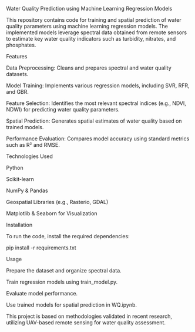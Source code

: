 Water Quality Prediction using Machine Learning Regression Models

This repository contains code for training and spatial prediction of water quality parameters using machine learning regression models. The implemented models leverage spectral data obtained from remote sensors to estimate key water quality indicators such as turbidity, nitrates, and phosphates.

Features

Data Preprocessing: Cleans and prepares spectral and water quality datasets.

Model Training: Implements various regression models, including SVR, RFR, and GBR.

Feature Selection: Identifies the most relevant spectral indices (e.g., NDVI, NDWI) for predicting water quality parameters.

Spatial Prediction: Generates spatial estimates of water quality based on trained models.

Performance Evaluation: Compares model accuracy using standard metrics such as R² and RMSE.

Technologies Used

Python

Scikit-learn

NumPy & Pandas

Geospatial Libraries (e.g., Rasterio, GDAL)

Matplotlib & Seaborn for Visualization

Installation

To run the code, install the required dependencies:

pip install -r requirements.txt

Usage

Prepare the dataset and organize spectral data.

Train regression models using train_model.py.

Evaluate model performance.

Use trained models for spatial prediction in WQ.ipynb.


This project is based on methodologies validated in recent research, utilizing UAV-based remote sensing for water quality assessment.
